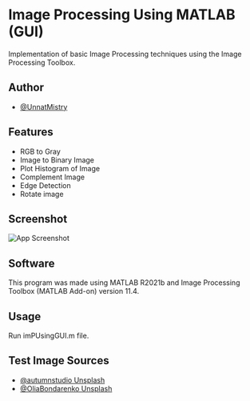 
# Image Processing Using MATLAB (GUI)

Implementation of basic Image Processing techniques using the Image Processing Toolbox.



## Author

- [@UnnatMistry](https://www.github.com/UnnatMistry)


## Features

- RGB to Gray
- Image to Binary Image
- Plot Histogram of Image
- Complement Image
- Edge Detection
- Rotate image


## Screenshot

![App Screenshot](https://github.com/UnnatMistry/Basic-image-processing-using-MATLAB-GUI-/blob/68032fc0aeae1a86609dac26b7ff760122935632/screenshot.png?raw=true)


## Software 

This program was made using MATLAB R2021b and Image Processing Toolbox (MATLAB Add-on) version 11.4.

## Usage

Run imPUsingGUI.m file.


## Test Image Sources

 - [@autumnstudio Unsplash](https://unsplash.com/@autumnstudio)
 - [@OliaBondarenko Unsplash](https://unsplash.com/@thdrmdrctr)

